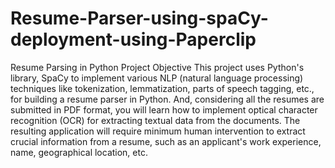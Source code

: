 # Resume-Parser-using-spaCy-deployment-using-Paperclip
Resume Parsing in Python 
Project Objective
This project uses Python's library, SpaCy to implement various NLP (natural language processing) techniques like tokenization, lemmatization, 
parts of speech tagging, etc., for building a resume parser in Python. And, considering all the resumes are submitted in PDF format, you will learn how 
to implement optical character recognition (OCR) for extracting textual data from the documents. The resulting application will require minimum human intervention to 
extract crucial information from a resume, such as an applicant's work experience, name, geographical location, etc.
